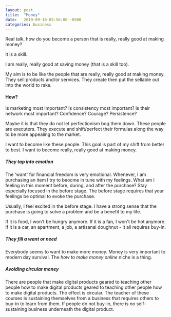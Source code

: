 ```yaml
---
layout: post
title:  "Money"
date:   2019-09-10 05:56:00 -0500
categories: business
---
```

Real talk, how do you become a person that is really, really good at making money?

It is a skill. 

I am really, really good at saving money (that is a skill too).

My aim is to be like the people that are really, really good at making money. They sell products and/or services. They create then put the sellable out into the world to rake.

#### How?
Is marketing most important?
Is consistency most important?
Is their network most important?
Confidence?
Courage?
Persistence?

Maybe it is that they do not let perfectionism bog them down. These people are executers. They execute and shift/perfect their formulas along the way to be more appealing to the market.

I want to become like these people. This goal is part of my shift from better to best. I want to become really, really good at making money.

##### They tap into emotion
The 'want' for financial freedom is very emotional. Whenever, I am purchasing an item I try to beocme in tune with my feelings. What am I feeling in this moment before, during, and after the purchase? Stay especially focused in the before stage. The before stage requires that your feelings be optimal to evoke the purchase.

Usually, I feel excited in the before stage. I have a strong sense that the purchase is going to solve a problem and be a benefit to my life.

If it is food, I won't be hungry anymore.
If it is a fan, I won't be hot anymore.
If it is a car, an apartment, a job, a artisanal doughnut - it all requires buy-in.

##### They fill a want or need
Everybody seems to want to make more money. Money is very important to modern day survival. The *how to make money online* niche is a thing.


##### Avoiding circular money
There are people that make digital products geared to teaching other people how to make digital products geared to teaching other people how to make digital products. The effect is circular. The teacher of these courses is sustaining themselves from a business that requires others to buy-in to learn from them. If people do not buy-in, there is no self-sustaining business underneath the digital product.
